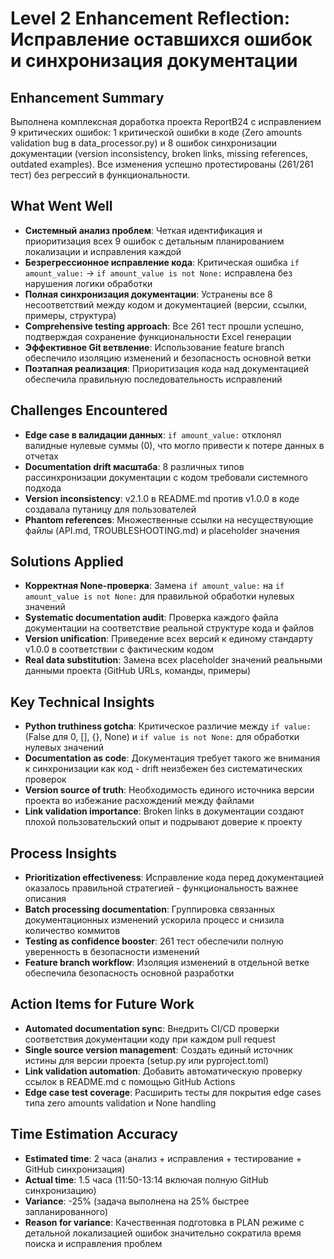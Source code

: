 # Level 2 Enhancement Reflection: Исправление оставшихся ошибок и синхронизация документации

## Enhancement Summary
Выполнена комплексная доработка проекта ReportB24 с исправлением 9 критических ошибок: 1 критической ошибки в коде (Zero amounts validation bug в data_processor.py) и 8 ошибок синхронизации документации (version inconsistency, broken links, missing references, outdated examples). Все изменения успешно протестированы (261/261 тест) без регрессий в функциональности.

## What Went Well
- **Системный анализ проблем**: Четкая идентификация и приоритизация всех 9 ошибок с детальным планированием локализации и исправления каждой
- **Безрегрессионное исправление кода**: Критическая ошибка `if amount_value:` → `if amount_value is not None:` исправлена без нарушения логики обработки
- **Полная синхронизация документации**: Устранены все 8 несоответствий между кодом и документацией (версии, ссылки, примеры, структура)
- **Comprehensive testing approach**: Все 261 тест прошли успешно, подтверждая сохранение функциональности Excel генерации
- **Эффективное Git ветвление**: Использование feature branch обеспечило изоляцию изменений и безопасность основной ветки
- **Поэтапная реализация**: Приоритизация кода над документацией обеспечила правильную последовательность исправлений

## Challenges Encountered
- **Edge case в валидации данных**: `if amount_value:` отклонял валидные нулевые суммы (0), что могло привести к потере данных в отчетах
- **Documentation drift масштаба**: 8 различных типов рассинхронизации документации с кодом требовали системного подхода
- **Version inconsistency**: v2.1.0 в README.md против v1.0.0 в коде создавала путаницу для пользователей
- **Phantom references**: Множественные ссылки на несуществующие файлы (API.md, TROUBLESHOOTING.md) и placeholder значения

## Solutions Applied
- **Корректная None-проверка**: Замена `if amount_value:` на `if amount_value is not None:` для правильной обработки нулевых значений
- **Systematic documentation audit**: Проверка каждого файла документации на соответствие реальной структуре кода и файлов
- **Version unification**: Приведение всех версий к единому стандарту v1.0.0 в соответствии с фактическим кодом
- **Real data substitution**: Замена всех placeholder значений реальными данными проекта (GitHub URLs, команды, примеры)

## Key Technical Insights
- **Python truthiness gotcha**: Критическое различие между `if value:` (False для 0, [], {}, None) и `if value is not None:` для обработки нулевых значений
- **Documentation as code**: Документация требует такого же внимания к синхронизации как код - drift неизбежен без систематических проверок
- **Version source of truth**: Необходимость единого источника версии проекта во избежание расхождений между файлами
- **Link validation importance**: Broken links в документации создают плохой пользовательский опыт и подрывают доверие к проекту

## Process Insights
- **Prioritization effectiveness**: Исправление кода перед документацией оказалось правильной стратегией - функциональность важнее описания
- **Batch processing documentation**: Группировка связанных документационных изменений ускорила процесс и снизила количество коммитов
- **Testing as confidence booster**: 261 тест обеспечили полную уверенность в безопасности изменений
- **Feature branch workflow**: Изоляция изменений в отдельной ветке обеспечила безопасность основной разработки

## Action Items for Future Work
- **Automated documentation sync**: Внедрить CI/CD проверки соответствия документации коду при каждом pull request
- **Single source version management**: Создать единый источник истины для версии проекта (setup.py или pyproject.toml)
- **Link validation automation**: Добавить автоматическую проверку ссылок в README.md с помощью GitHub Actions
- **Edge case test coverage**: Расширить тесты для покрытия edge cases типа zero amounts validation и None handling

## Time Estimation Accuracy
- **Estimated time**: 2 часа (анализ + исправления + тестирование + GitHub синхронизация)
- **Actual time**: 1.5 часа (11:50-13:14 включая полную GitHub синхронизацию)
- **Variance**: -25% (задача выполнена на 25% быстрее запланированного)
- **Reason for variance**: Качественная подготовка в PLAN режиме с детальной локализацией ошибок значительно сократила время поиска и исправления проблем 